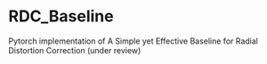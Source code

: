 # RDC_Baseline
Pytorch implementation of  A Simple yet Effective Baseline  for Radial Distortion Correction (under review)
